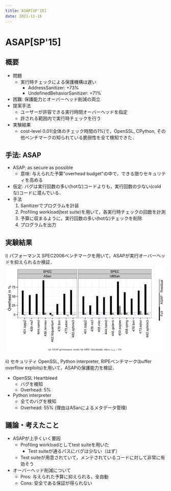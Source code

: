 ```yaml
---
title: ASAP[SP'15]
date: 2021-11-16
---
```


# ASAP[SP'15]

## 概要

- 問題
  - 実行時チェックによる保護機構は遅い
    - AddressSanitizer: +73%
    - UndefinedBehaviorSanitizer: +71%
- 困難: 保護能力とオーバーヘッド削減の両立
- 提案手法
  - ユーザーが許容できる実行時間オーバーヘッドを指定
  - 許される範囲内で実行時チェックを行う
- 実験結果
  - cost-level 0.01(全体のチェック時間の1%)で，OpenSSL, CPython, その他ベンチマークの知られている脆弱性を全て検知できた．

## 手法: ASAP

- ASAP: as secure as possible
  - 意味: 与えられた予算"overhead budget"の中で，できる限りセキュリティを高める
- 仮定: バグは実行回数の多い(hotな)コードよりも，実行回数の少ない(coldな)コードに潜んでいる．
- 手法
  1. Sanitizerでプログラムを計装
  2. Profiling workload(test suite)を用いて，各実行時チェックの回数を計測
  3. 予算に収まるように，実行回数の多い(hotな)チェックを削除
  4. プログラムを出力

## 実験結果

i) パフォーマンス
SPEC2006ベンチマークを用いて，ASAPが実行オーバーヘッドを抑えられるか検証．  
![](img/asap/spec.png)

ii) セキュリティ
OpenSSL, Python interpreter, RIPEベンチマーク(buffer overflow exploits)を用いて，ASAPの保護能力を検証．
- OpenSSL Heartbleed
  - バグを検知
  - Overhead: 5%
- Python interpreter
  - 全てのバグを検知
  - Overhead: 55% (理由はASanによるメタデータ管理)

## 議論・考えたこと

- ASAPが上手くいく要因
  - Profiling workloadとしてtest suiteを用いた
    - Test suiteが通るパスにバグは少ない（はず）
  - Test suiteが用意されていて，メンテされているコードに対して非常に有効そう
- オーバーヘッド削減について
  - Pros: 与えられた予算に抑えられる，全自動
  - Cons: 安全である保証が得られない

